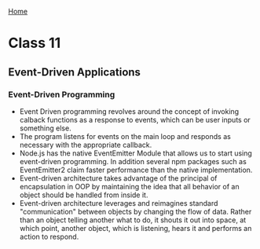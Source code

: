 [Home](../README.md)

# Class 11

## Event-Driven Applications

### Event-Driven Programming

- Event Driven programming revolves around the concept of invoking calback functions as a response to events, which can be user inputs or something else.
- The program listens for events on the main loop and responds as necessary with the appropriate callback.
- Node.js has the native EventEmitter Module that allows us to start using event-driven programming. In addition several npm packages such as EventEmitter2 claim faster performance than the native implementation.
- Event-driven architecture takes advantage of the principal of encapsulation in OOP by maintaining the idea that all behavior of an object should be handled from inside it.
- Event-driven architecture leverages and reimagines standard "communication" between objects by changing the flow of data. Rather than an object telling another what to do, it shouts it out into space, at which point, another object, which is listening, hears it and performs an action to respond.
